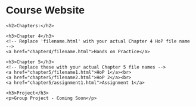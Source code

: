 <!DOCTYPE html>
<html>
<head>
    <title>Course Website</title>
    <style>
        body { 
            font-family: Arial; 
            margin: 30px;
        }
    </style>
</head>
<body>
    <h1>Course Website</h1>
    
    <h2>Chapters:</h2>
    
    <h3>Chapter 4</h3>
    <!-- Replace 'filename.html' with your actual Chapter 4 HoP file name -->
    <a href="chapter4/filename.html">Hands on Practice</a>
    
    <h3>Chapter 5</h3>
    <!-- Replace these with your actual Chapter 5 file names -->
    <a href="chapter5/filename1.html">HoP 1</a><br>
    <a href="chapter5/filename2.html">HoP 2</a><br>
    <a href="chapter5/assignment1.html">Assignment 1</a>
    
    <h3>Project</h3>
    <p>Group Project - Coming Soon</p>
</body>
</html>

